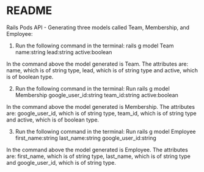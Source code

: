 # README

Rails Pods API - Generating three models called Team, Membership, and Employee:

1. Run the following command in the terminal:
rails g model Team name:string lead:string active:boolean

In the command above the model generated is Team. 
The attributes are:
name, which is of string type, 
lead, which is of string type and 
active, which is of boolean type.

2. Run the following command in the terminal:
Run rails g model Membership google_user_id:string team_id:string active:boolean

In the command above the model generated is Membership. 
The attributes are:
google_user_id, which is of string type, 
team_id, which is of string type and 
active, which is of boolean type.

3. Run the following command in the terminal:
Run rails g model Employee first_name:string last_name:string google_user_id:string

In the command above the model generated is Employee. 
The attributes are:
first_name, which is of string type, 
last_name, which is of string type and 
google_user_id, which is of string type.